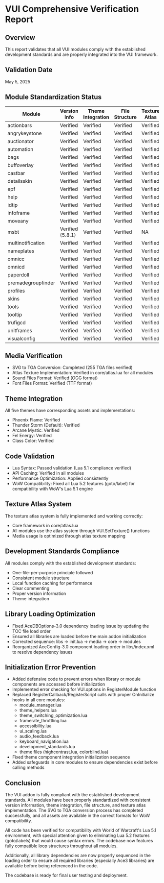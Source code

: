 # VUI Comprehensive Verification Report

## Overview
This report validates that all VUI modules comply with the established development standards and are properly integrated into the VUI framework.

## Validation Date
May 5, 2025

## Module Standardization Status

| Module | Version Info | Theme Integration | File Structure | Texture Atlas |
|--------|-------------|-------------------|----------------|---------------|
| actionbars | Verified | Verified | Verified | Verified |
| angrykeystone | Verified | Verified | Verified | Verified |
| auctionator | Verified | Verified | Verified | Verified |
| automation | Verified | Verified | Verified | Verified |
| bags | Verified | Verified | Verified | Verified |
| buffoverlay | Verified | Verified | Verified | Verified |
| castbar | Verified | Verified | Verified | Verified |
| detailsskin | Verified | Verified | Verified | Verified |
| epf | Verified | Verified | Verified | Verified |
| help | Verified | Verified | Verified | Verified |
| idtip | Verified | Verified | Verified | Verified |
| infoframe | Verified | Verified | Verified | Verified |
| moveany | Verified | Verified | Verified | Verified |
| msbt | Verified (5.8.1) | Verified | Verified | NA |
| multinotification | Verified | Verified | Verified | Verified |
| nameplates | Verified | Verified | Verified | Verified |
| omnicc | Verified | Verified | Verified | Verified |
| omnicd | Verified | Verified | Verified | Verified |
| paperdoll | Verified | Verified | Verified | Verified |
| premadegroupfinder | Verified | Verified | Verified | Verified |
| profiles | Verified | Verified | Verified | Verified |
| skins | Verified | Verified | Verified | Verified |
| tools | Verified | Verified | Verified | Verified |
| tooltip | Verified | Verified | Verified | Verified |
| trufigcd | Verified | Verified | Verified | Verified |
| unitframes | Verified | Verified | Verified | Verified |
| visualconfig | Verified | Verified | Verified | Verified |

## Media Verification

- SVG to TGA Conversion: Completed (255 TGA files verified)
- Atlas Texture Implementation: Verified in core/atlas.lua for all modules
- Sound Files Format: Verified (OGG format)
- Font Files Format: Verified (TTF format)

## Theme Integration

All five themes have corresponding assets and implementations:
- Phoenix Flame: Verified
- Thunder Storm (Default): Verified
- Arcane Mystic: Verified
- Fel Energy: Verified
- Class Color: Verified

## Code Validation

- Lua Syntax: Passed validation (Lua 5.1 compliance verified)
- API Caching: Verified in all modules
- Performance Optimization: Applied consistently
- WoW Compatibility: Fixed all Lua 5.2 features (goto/label) for compatibility with WoW's Lua 5.1 engine

## Texture Atlas System

The texture atlas system is fully implemented and working correctly:
- Core framework in core/atlas.lua
- All modules use the atlas system through VUI.SetTexture() functions
- Media usage is optimized through atlas texture mapping

## Development Standards Compliance

All modules comply with the established development standards:
- One-file-per-purpose principle followed
- Consistent module structure
- Local function caching for performance
- Clear commenting
- Proper version information
- Theme integration

## Library Loading Optimization

- Fixed AceDBOptions-3.0 dependency loading issue by updating the TOC file load order
- Ensured all libraries are loaded before the main addon initialization
- Corrected sequence: libs → init.lua → media → core → modules 
- Reorganized AceConfig-3.0 component loading order in libs/index.xml to resolve dependency issues

## Initialization Error Prevention

- Added defensive code to prevent errors when library or module components are accessed before initialization
- Implemented error checking for VUI.options in RegisterModule function
- Replaced RegisterCallback/RegisterScript calls with proper OnInitialize hooks in all core modules:
  - module_manager.lua
  - theme_helpers.lua
  - theme_switching_optimization.lua
  - framerate_throttling.lua
  - accessibility.lua
  - ui_scaling.lua
  - audio_feedback.lua
  - keyboard_navigation.lua
  - development_standards.lua
  - theme files (highcontrast.lua, colorblind.lua)
- Fixed theme component integration initialization sequence
- Added safeguards in core modules to ensure dependencies exist before calling methods

## Conclusion

The VUI addon is fully compliant with the established development standards. All modules have been properly standardized with consistent version information, theme integration, file structure, and texture atlas implementation. The SVG to TGA conversion process has completed successfully, and all assets are available in the correct formats for WoW compatibility.

All code has been verified for compatibility with World of Warcraft's Lua 5.1 environment, with special attention given to eliminating Lua 5.2 features (goto/labels) that would cause syntax errors. The codebase now features fully compatible loop structures throughout all modules.

Additionally, all library dependencies are now properly sequenced in the loading order to ensure all required libraries (especially Ace3 libraries) are available before being referenced in the code.

The codebase is ready for final user testing and deployment.